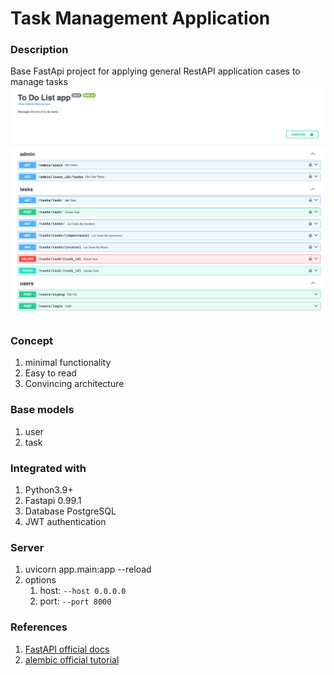 # Task Management Application


### Description
Base FastApi project for applying general RestAPI application cases to manage tasks
![openapi-docs](./doc/images/openapi-docs.png)

### Concept
1. minimal functionality
2. Easy to read
3. Convincing architecture


### Base models
1. user
2. task


### Integrated with
1. Python3.9+
2. Fastapi 0.99.1
3. Database PostgreSQL
4. JWT authentication


### Server
1. uvicorn app.main:app --reload
2. options
    1. host: `--host 0.0.0.0`
    2. port: `--port 8000`


### References
1. [FastAPI official docs](https://fastapi.tiangolo.com/)
2. [alembic official tutorial](https://alembic.sqlalchemy.org/en/latest/tutorial.html)